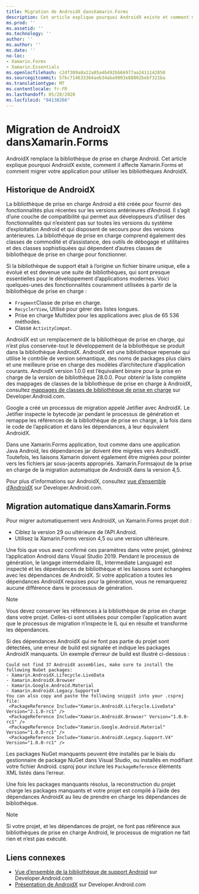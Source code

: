 ```yaml
---
title: Migration de AndroidX dansXamarin.Forms
description: Cet article explique pourquoi AndroidX existe et comment migrer vers AndroidX dans votre Xamarin.Forms application.
ms.prod: ''
ms.assetid: ''
ms.technology: ''
author: ''
ms.author: ''
ms.date: ''
no-loc:
- Xamarin.Forms
- Xamarin.Essentials
ms.openlocfilehash: c2df309a8a12a05a4b492bb66977aa2411142850
ms.sourcegitcommit: 57bc714633364aeb34aba9803e88802bebf321ba
ms.translationtype: MT
ms.contentlocale: fr-FR
ms.lasthandoff: 05/28/2020
ms.locfileid: "84138266"
---
```

# <a name="androidx-migration-in-xamarinforms"></a>Migration de AndroidX dansXamarin.Forms

AndroidX remplace la bibliothèque de prise en charge Android. Cet article explique pourquoi AndroidX existe, comment il affecte Xamarin.Forms et comment migrer votre application pour utiliser les bibliothèques AndroidX.

## <a name="history-of-androidx"></a>Historique de AndroidX

La bibliothèque de prise en charge Android a été créée pour fournir des fonctionnalités plus récentes sur les versions antérieures d’Android. Il s’agit d’une couche de compatibilité qui permet aux développeurs d’utiliser des fonctionnalités qui n’existent pas sur toutes les versions du système d’exploitation Android et qui disposent de secours pour des versions antérieures. La bibliothèque de prise en charge comprend également des classes de commodité et d’assistance, des outils de débogage et utilitaires et des classes sophistiquées qui dépendent d’autres classes de bibliothèque de prise en charge pour fonctionner.

Si la bibliothèque de support était à l’origine un fichier binaire unique, elle a évolué et est devenue une suite de bibliothèques, qui sont presque essentielles pour le développement d’applications modernes. Voici quelques-unes des fonctionnalités couramment utilisées à partir de la bibliothèque de prise en charge :

- `Fragment`Classe de prise en charge.
- `RecyclerView`, Utilisé pour gérer des listes longues.
- Prise en charge Multidex pour les applications avec plus de 65 536 méthodes.
- Classe `ActivityCompat`.

AndroidX est un remplacement de la bibliothèque de prise en charge, qui n’est plus conservée-tout le développement de la bibliothèque se produit dans la bibliothèque AndroidX. AndroidX est une bibliothèque repensée qui utilise le contrôle de version sémantique, des noms de packages plus clairs et une meilleure prise en charge des modèles d’architecture d’application courants. AndroidX version 1.0.0 est l’équivalent binaire pour la prise en charge de la version de bibliothèque 28.0.0. Pour obtenir la liste complète des mappages de classes de la bibliothèque de prise en charge à AndroidX, consultez [mappages de classes de bibliothèque de prise en charge](https://developer.android.com/jetpack/androidx/migrate/class-mappings) sur Developer.Android.com.

Google a créé un processus de migration appelé Jetifier avec AndroidX. Le Jetifier inspecte le bytecode jar pendant le processus de génération et remappe les références de la bibliothèque de prise en charge, à la fois dans le code de l’application et dans les dépendances, à leur équivalent AndroidX.

Dans une Xamarin.Forms application, tout comme dans une application Java Android, les dépendances jar doivent être migrées vers AndroidX. Toutefois, les liaisons Xamarin doivent également être migrées pour pointer vers les fichiers jar sous-jacents appropriés. Xamarin.Formsajout de la prise en charge de la migration automatique de AndroidX dans la version 4,5.

Pour plus d’informations sur AndroidX, consultez [vue d’ensemble d’AndroidX](https://developer.android.com/jetpack/androidx) sur Developer.Android.com.

## <a name="automatic-migration-in-xamarinforms"></a>Migration automatique dansXamarin.Forms

Pour migrer automatiquement vers AndroidX, un Xamarin.Forms projet doit :

- Ciblez la version 29 ou ultérieure de l’API Android.
- Utilisez la Xamarin.Forms version 4,5 ou une version ultérieure.

Une fois que vous avez confirmé ces paramètres dans votre projet, générez l’application Android dans Visual Studio 2019. Pendant le processus de génération, le langage intermédiaire (IL, Intermediate Language) est inspecté et les dépendances de bibliothèque et les liaisons sont échangées avec les dépendances de AndroidX. Si votre application a toutes les dépendances AndroidX requises pour la génération, vous ne remarquerez aucune différence dans le processus de génération.

> [!NOTE]
> Vous devez conserver les références à la bibliothèque de prise en charge dans votre projet. Celles-ci sont utilisées pour compiler l’application avant que le processus de migration n’inspecte le IL qui en résulte et transforme les dépendances.

Si des dépendances AndroidX qui ne font pas partie du projet sont détectées, une erreur de build est signalée et indique les packages AndroidX manquants. Un exemple d’erreur de build est illustré ci-dessous :

```
Could not find 37 AndroidX assemblies, make sure to install the following NuGet packages:
- Xamarin.AndroidX.Lifecycle.LiveData
- Xamarin.AndroidX.Browser
- Xamarin.Google.Android.Material
- Xamarin.AndroidX.Legacy.Supportv4
You can also copy and paste the following snippit into your .csproj file:
 <PackageReference Include="Xamarin.AndroidX.Lifecycle.LiveData" Version="2.1.0-rc1" />
 <PackageReference Include="Xamarin.AndroidX.Browser" Version="1.0.0-rc1" />
 <PackageReference Include="Xamarin.Google.Android.Material" Version="1.0.0-rc1" />
 <PackageReference Include="Xamarin.AndroidX.Legacy.Support.V4" Version="1.0.0-rc1" />
```

Les packages NuGet manquants peuvent être installés par le biais du gestionnaire de package NuGet dans Visual Studio, ou installés en modifiant votre fichier Android. csproj pour inclure les `PackageReference` éléments XML listés dans l’erreur.

Une fois les packages manquants résolus, la reconstruction du projet charge les packages manquants et votre projet est compilé à l’aide des dépendances AndroidX au lieu de prendre en charge les dépendances de bibliothèque.

> [!NOTE]
> Si votre projet, et les dépendances de projet, ne font pas référence aux bibliothèques de prise en charge Android, le processus de migration ne fait rien et n’est pas exécuté.

## <a name="related-links"></a>Liens connexes

- [Vue d’ensemble de la bibliothèque de support Android](https://developer.android.com/topic/libraries/support-library/index) sur Developer.Android.com
- [Présentation de AndroidX](https://developer.android.com/jetpack/androidx) sur Developer.Android.com
